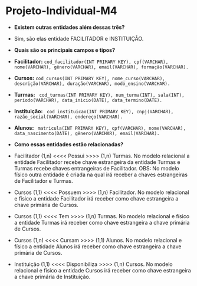 # Projeto-Individual-M4

- **Existem outras entidades além dessas três?**
- Sim, são elas entidade FACILITADOR e INSTITUIÇÃO.

- **Quais são os principais campos e tipos?**

- **Facilitador:**
``` cod_facilitador(INT PRIMARY KEY), cpf(VARCHAR), nome(VARCHAR), gênero(VARCHAR), email(VARCHAR), formação(VARCHAR). ```

- **Cursos:**
``` cod_cursos(INT PRIMARY KEY), nome_curso(VARCHAR), descrição(VARCHAR), duração(VARCHAR), modo_ensino(VARCHAR). ```

- **Turmas:**
``` cod_turmas(INT PRIMARY KEY), num_turma(INT), sala(INT), período(VARCHAR), data_inicio(DATE), data_termino(DATE).```

- **Instituição:**
``` cod_instituicao(INT PRIMARY KEY), cnpj(VARCHAR), razão_social(VARCHAR), endereço(VARCHAR).```

- **Alunos:**
``` matricula(INT PRIMARY KEY), cpf(VARCHAR), nome(VARCHAR), data_nascimento(DATE), gênero(VARCHAR), email(VARCHAR).```

- **Como essas entidades estão relacionadas?**

- Facilitador (1,n) <<<< Possui >>>> (1,n) Turmas. No modelo relacional a entidade Facilitador recebe chave estrangeira da entidade Turmas e Turmas recebe chaves entrangeiras de Facilitador. OBS: No modelo físico outra entidade é criada na qual irá receber a chaves estrangeiras de Facilitador e Turmas.

- Cursos (1,1) <<<< Possuem >>>> (1,n) Facilitador. No modelo relacional e físico a entidade Facilitador irá receber como chave estrangeira a chave primária de Cursos.

- Cursos (1,1) <<<< Tem >>>> (1,n) Turmas. No modelo relacional e físico a entidade Turmas irá receber como chave estrangeira a chave primária de Cursos.

- Cursos (1,n) <<<< Cursam >>>> (1,1) Alunos. No modelo relacional e físico a entidade Alunos irá receber como chave estrangeira a chave primária de Cursos.

- Instituição (1,1) <<<< Disponibiliza >>>> (1,n) Cursos. No modelo relacional e físico a entidade Cursos irá receber como chave estrangeira a chave primária de Instituição.
